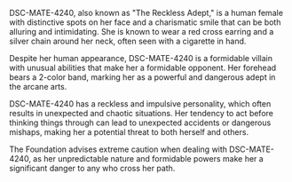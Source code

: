 DSC-MATE-4240, also known as "The Reckless Adept," is a human female with distinctive spots on her face and a charismatic smile that can be both alluring and intimidating. She is known to wear a red cross earring and a silver chain around her neck, often seen with a cigarette in hand.

Despite her human appearance, DSC-MATE-4240 is a formidable villain with unusual abilities that make her a formidable opponent. Her forehead bears a 2-color band, marking her as a powerful and dangerous adept in the arcane arts.

DSC-MATE-4240 has a reckless and impulsive personality, which often results in unexpected and chaotic situations. Her tendency to act before thinking things through can lead to unexpected accidents or dangerous mishaps, making her a potential threat to both herself and others.

The Foundation advises extreme caution when dealing with DSC-MATE-4240, as her unpredictable nature and formidable powers make her a significant danger to any who cross her path.